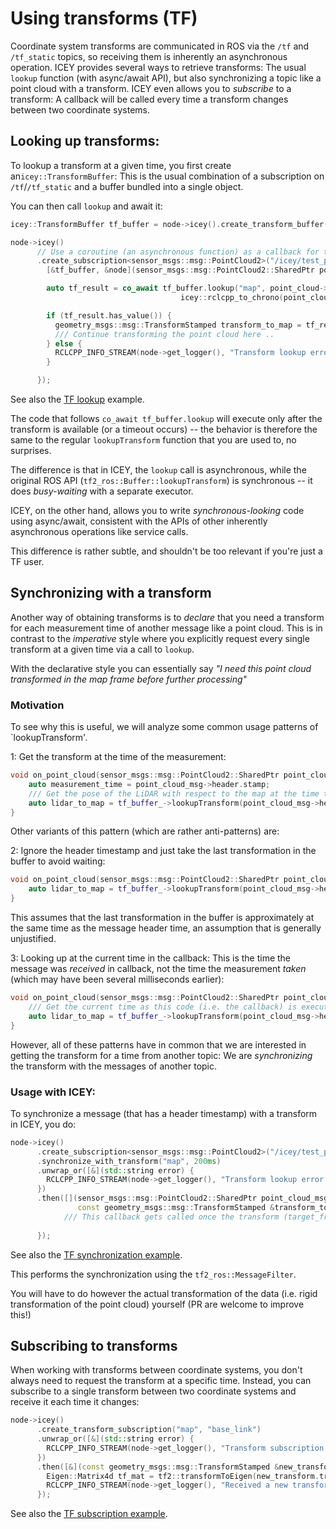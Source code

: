 # Using transforms (TF)

Coordinate system transforms are communicated in ROS via the `/tf` and `/tf_static` topics, so receiving them is inherently an asynchronous operation.
ICEY provides several ways to retrieve transforms: The usual `lookup` function (with async/await API), but also synchronizing a topic like a point cloud with a transform. ICEY even allows you to *subscribe* to a transform: A callback will be called every time a transform changes between two coordinate systems.

## Looking up transforms: 

To lookup a transform at a given time, you first create an`icey::TransformBuffer`: This is the usual combination of a subscription on `/tf`/`/tf_static` and a buffer bundled into a single object. 

You can then call `lookup` and await it: 

```cpp 
icey::TransformBuffer tf_buffer = node->icey().create_transform_buffer();

node->icey()
      // Use a coroutine (an asynchronous function) as a callback for the subscription:
      .create_subscription<sensor_msgs::msg::PointCloud2>("/icey/test_pcl", 
        [&tf_buffer, &node](sensor_msgs::msg::PointCloud2::SharedPtr point_cloud) -> icey::Promise<void> {

        auto tf_result = co_await tf_buffer.lookup("map", point_cloud->header.frame_id,
                                      icey::rclcpp_to_chrono(point_cloud->header.stamp), 200ms);

        if (tf_result.has_value()) {
          geometry_msgs::msg::TransformStamped transform_to_map = tf_result.value();
          /// Continue transforming the point cloud here ..
        } else {
          RCLCPP_INFO_STREAM(node->get_logger(), "Transform lookup error " << tf_result.error());
        }

      });
```
See also the [TF lookup](../../../icey_examples/src/tf_lookup_async_await.cpp) example.

The code that follows `co_await tf_buffer.lookup` will execute only after the transform is available (or a timeout occurs) -- the behavior is therefore the same to the regular `lookupTransform` function that you are used to, no surprises.

The difference is that in ICEY, the `lookup` call is asynchronous, while the original ROS API (`tf2_ros::Buffer::lookupTransform`) is synchronous -- it does *busy-waiting* with a separate executor.

ICEY, on the other hand, allows you to write *synchronous-looking* code using async/await, consistent with the APIs of other inherently asynchronous operations like service calls.

This difference is rather subtle, and shouldn't be too relevant if you're just a TF user.


## Synchronizing with a transform

Another way of obtaining transforms is to *declare* that you need a transform for each measurement time of another message like a point cloud. This is in contrast to the *imperative* style
where you explicitly request every single transform at a given time via a call to `lookup`.

With the declarative style you can essentially say *"I need this point cloud transformed in the map frame before further processing"* 

### Motivation 

To see why this is useful, we will analyze some common usage patterns of `lookupTransform'. 

1: Get the transform at the time of the measurement:

```cpp
void on_point_cloud(sensor_msgs::msg::PointCloud2::SharedPtr point_cloud_msg) {
    auto measurement_time = point_cloud_msg->header.stamp;
    /// Get the pose of the LiDAR with respect to the map at the time this point cloud was measured:
    auto lidar_to_map = tf_buffer_->lookupTransform(point_cloud_msg->header.frame_id, map_frame_, tf2_ros::fromMsg(measurement_time), 200ms);
}
```

Other variants of this pattern (which are rather anti-patterns) are:

2: Ignore the header timestamp and just take the last transformation in the buffer to avoid waiting:

```cpp
void on_point_cloud(sensor_msgs::msg::PointCloud2::SharedPtr point_cloud_msg) {        
    auto lidar_to_map = tf_buffer_->lookupTransform(point_cloud_msg->header.frame_id, map_frame_, tf2::TimePointZero, 200ms);
}
```

This assumes that the last transformation in the buffer is approximately at the same time as the message header time, an assumption that is generally unjustified.

3: Looking up at the current time in the callback: This is the time the message was *received* in callback, not the time the measurement *taken* (which may have been several milliseconds earlier):

```cpp
void on_point_cloud(sensor_msgs::msg::PointCloud2::SharedPtr point_cloud_msg) {     
    /// Get the current time as this code (i.e. the callback) is executed:
    auto lidar_to_map = tf_buffer_->lookupTransform(point_cloud_msg->header.frame_id, map_frame_, this->get_clock().now(), 200ms);
}
```

However, all of these patterns have in common that we are interested in getting the transform for a time from another topic: We are *synchronizing* the transform with the messages of another topic.

### Usage with ICEY:

To synchronize a message (that has a header timestamp) with a transform in ICEY, you do:

```cpp 
node->icey()
      .create_subscription<sensor_msgs::msg::PointCloud2>("/icey/test_pcl")
      .synchronize_with_transform("map", 200ms)
      .unwrap_or([&](std::string error) {
        RCLCPP_INFO_STREAM(node->get_logger(), "Transform lookup error: " << error);
      })
      .then([](sensor_msgs::msg::PointCloud2::SharedPtr point_cloud_msg,
               const geometry_msgs::msg::TransformStamped &transform_to_map) {
            /// This callback gets called once the transform (target_frame="map", source_frame=point_cloud_msg->header.frame, time=point_cloud_msg->header.stamp) becomes available, the transform_to_map is this transform.
            
      });
```

See also the [TF synchronization example](../../../icey_examples/src/tf_sychronization.cpp).

This performs the synchronization using the `tf2_ros::MessageFilter`. 

You will have to do however the actual transformation of the data (i.e. rigid transformation of the point cloud) yourself (PR are welcome to improve this!)

## Subscribing to transforms 

When working with transforms between coordinate systems, you don't always need to request the transform at a specific time. Instead, you can subscribe to a single transform between two coordinate systems and receive it each time it changes: 

```cpp 
node->icey()
      .create_transform_subscription("map", "base_link")
      .unwrap_or([&](std::string error) {
        RCLCPP_INFO_STREAM(node->get_logger(), "Transform subscription failed: " << error);
      })
      .then([&](const geometry_msgs::msg::TransformStamped &new_transform) {
        Eigen::Matrix4d tf_mat = tf2::transformToEigen(new_transform.transform).matrix();
        RCLCPP_INFO_STREAM(node->get_logger(), "Received a new transform:\n" << tf_mat);
      });
```

See also the [TF subscription example](../../../icey_examples/src/tf_subscription.cpp).
